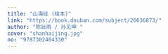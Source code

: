 ```yaml
---
title: "山海经 (绘本)"
link: "https://book.douban.com/subject/26636873/"
author: "陈丝雨 / 孙见坤 "
cover: "shanhaijing.jpg"
no: "9787302404330"
---
```

